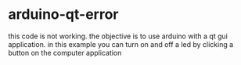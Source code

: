 # arduino-qt-error
this code is not working. the objective is to use arduino with a qt gui application. in this example you can turn on and off a led by clicking a button on the computer application
